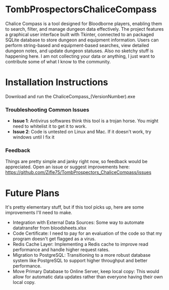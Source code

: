 # TombProspectorsChaliceCompass
Chalice Compass is a tool designed for Bloodborne players, enabling them to search, filter, and manage dungeon data effectively. The project features a graphical user interface built with Tkinter, connected to an packaged SQLite database to store dungeon and equipment information. Users can perform string-based and equipment-based searches, view detailed dungeon notes, and update dungeon statuses. Also no sketchy stuff is happening here. I am not collecting your data or anything, I just want to contribute some of what I know to the community.


# Installation Instructions
Download and run the ChaliceCompass_(VersionNumber).exe

### Troubleshooting Common Issues
- **Issue 1**: Antivirus softwares think this tool is a trojan horse. You might need to whitelist it to get it to work.
- **Issue 2**: Code is untested on Linux and Mac. If it doesn't work, try windows until I fix it

### Feedback
Things are pretty simple and janky right now, so feedback would be appreciated. Open an issue or suggest improvements here: https://github.com/Zifle75/TombProspectors_ChaliceCompass/issues

# Future Plans
It's pretty elementary stuff, but if this tool picks up, here are some improvements I'll need to make.

- Integration with External Data Sources: Some way to automate datatransfer from bloodsheets.xlsx
- Code Certificate: I need to pay for an evaluation of the code so that my program doesn't get flagged as a virus.
- Redis Cache Layer: Implementing a Redis cache to improve read performance and handle higher request rates.
- Migration to PostgreSQL: Transitioning to a more robust database system like PostgreSQL to support higher throughput and better performance. 
- Move Primary Database to Online Server, keep local copy: This would allow for automatic data updates rather than everyone having their own local copy.
